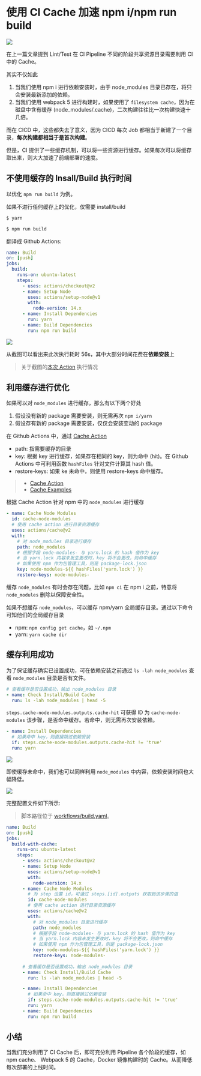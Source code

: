 # 使用 CI Cache 加速 npm i/npm run build

![](https://static.shanyue.tech/images/22-07-09/clipboard-6058.4199b9.webp)

在上一篇文章提到 Lint/Test 在 CI Pipeline 不同的阶段共享资源目录需要利用 CI 中的 Cache。

其实不仅如此

1. 当我们使用 npm i 进行依赖安装时，由于 node_modules 目录已存在，将只会安装最新添加的依赖。
1. 当我们使用 webpack 5 进行构建时，如果使用了 `filesystem cache`，因为在磁盘中含有缓存 (node_modules/.cache)，二次构建往往比一次构建快速十几倍。

而在 CICD 中，这些都失去了意义，因为 CICD 每次 Job 都相当于新建了一个目录，**每次构建都相当于是首次构建**。

但是，CI 提供了一些缓存机制，可以将一些资源进行缓存。如果每次可以将缓存取出来，则大大加速了前端部署的速度。

## 不使用缓存的 Insall/Build 执行时间

以优化 `npm run build` 为例。

如果不进行任何缓存上的优化，仅需要 install/build

``` bash
$ yarn

$ npm run build
```

翻译成 Github Actions:

``` yaml {13,15}
name: Build
on: [push]
jobs:
  build:
    runs-on: ubuntu-latest
    steps:
      - uses: actions/checkout@v2
      - name: Setup Node
        uses: actions/setup-node@v1
        with:
          node-version: 14.x
      - name: Install Dependencies
        run: yarn
      - name: Build Dependencies
        run: npm run build
```

![](https://static.shanyue.tech/images/22-07-09/clipboard-4340.3f1fd5.webp)

从截图可以看出来此次执行耗时 56s，其中大部分时间花费在**依赖安装**上

> 关于截图的[本次 Action](https://github.com/shfshanyue/cra-deploy/runs/4758258399?check_suite_focus=true) 执行情况

## 利用缓存进行优化

如果可以对 `node_modules` 进行缓存，那么有以下两个好处

1. 假设没有新的 package 需要安装，则无需再次 `npm i/yarn`
1. 假设存有新的 package 需要安装，仅仅会安装变动的 package

在 Github Actions 中，通过 [Cache Action](https://github.com/actions/cache)

+ path: 指需要缓存的目录
+ key: 根据 key 进行缓存，如果存在相同的 key，则为命中 (hit)。在 Github Actions 中可利用函数 `hashFiles` 针对文件计算其 hash 值。
+ restore-keys: 如果 ke 未命中，则使用 restore-keys 命中缓存。

> + [Cache Action](https://github.com/actions/cache)
> + [Cache Examples](https://github.com/actions/cache/blob/main/examples.md#node---npm)

根据 Cache Action 针对 npm 中的 `node_modules` 进行缓存

``` yaml
- name: Cache Node Modules
  id: cache-node-modules
  # 使用 cache action 进行目录资源缓存
  uses: actions/cache@v2
  with:
    # 对 node_modules 目录进行缓存
    path: node_modules
    # 根据字段 node-modules- 与 yarn.lock 的 hash 值作为 key
    # 当 yarn.lock 内容未发生更改时，key 将不会更改，则命中缓存
    # 如果使用 npm 作为包管理工具，则是 package-lock.json
    key: node-modules-${{ hashFiles('yarn.lock') }}
    restore-keys: node-modules-
```

缓存 `node_modules` 有时会存在问题，比如 `npm ci` 在 npm i 之前，特意将 `node_modules` 删除以保障安全性。

如果不想缓存 `node_modules`，可以缓存 npm/yarn 全局缓存目录。通过以下命令可知他们的全局缓存目录

+ npm: `npm config get cache`，如 `~/.npm`
+ yarn: `yarn cache dir`

## 缓存利用成功

为了保证缓存确实已设置成功，可在依赖安装之前通过 `ls -lah node_modules` 查看 `node_modules` 目录是否有文件。

``` yaml
# 查看缓存是否设置成功，输出 node_modules 目录
- name: Check Install/Build Cache
  run: ls -lah node_modules | head -5
```

`steps.cache-node-modules.outputs.cache-hit` 可获得 ID 为 `cache-node-modules` 该步骤，是否命中缓存。若命中，则无需再次安装依赖。

``` yaml
- name: Install Dependencies
  # 如果命中 key，则直接跳过依赖安装
  if: steps.cache-node-modules.outputs.cache-hit != 'true'
  run: yarn
```

![](https://static.shanyue.tech/images/22-07-09/clipboard-2547.95f6d4.webp)

即使缓存未命中，我们也可以同样利用 `node_modules` 中内容，依赖安装时间也大幅降低。

![](https://static.shanyue.tech/images/22-07-09/clipboard-1808.79df22.webp)

完整配置文件如下所示:

> 脚本路径位于 [workflows/build.yaml](https://github.com/shfshanyue/cra-deploy/blob/master/.github/workflows/build.yaml)。

``` yaml
name: Build
on: [push]
jobs:
  build-with-cache:
    runs-on: ubuntu-latest
    steps:
      - uses: actions/checkout@v2
      - name: Setup Node
        uses: actions/setup-node@v1
        with:
          node-version: 14.x
      - name: Cache Node Modules
        # 为 step 设置 id，可通过 steps.[id].outputs 获取到该步骤的值
        id: cache-node-modules
        # 使用 cache action 进行目录资源缓存
        uses: actions/cache@v2
        with:
          # 对 node_modules 目录进行缓存
          path: node_modules
          # 根据字段 node-modules- 与 yarn.lock 的 hash 值作为 key
          # 当 yarn.lock 内容未发生更改时，key 将不会更改，则命中缓存
          # 如果使用 npm 作为包管理工具，则是 package-lock.json
          key: node-modules-${{ hashFiles('yarn.lock') }}
          restore-keys: node-modules-
      
      # 查看缓存是否设置成功，输出 node_modules 目录
      - name: Check Install/Build Cache
        run: ls -lah node_modules | head -5

      - name: Install Dependencies
        # 如果命中 key，则直接跳过依赖安装
        if: steps.cache-node-modules.outputs.cache-hit != 'true'
        run: yarn
      - name: Build Dependencies
        run: npm run build
```

## 小结

当我们充分利用了 CI Cache 后，即可充分利用 Pipeline 各个阶段的缓存，如 npm cache、 Webpack 5 的 Cache，Docker 镜像构建时的 Cache。从而降低每次部署的上线时间。
